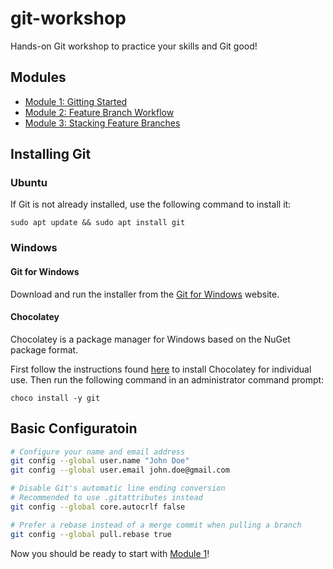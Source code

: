 # git-workshop

Hands-on Git workshop to practice your skills and Git good!

## Modules

* [Module 1: Gitting Started](modules/01-gitting-started/README.md)
* [Module 2: Feature Branch Workflow](modules/02-feature-branch-workflow/README.md)
* [Module 3: Stacking Feature Branches](modules/03-stacking-feature-branches/README.md)

## Installing Git

### Ubuntu

If Git is not already installed, use the following command to install it:

```shell
sudo apt update && sudo apt install git
```

### Windows

#### Git for Windows

Download and run the installer from the [Git for Windows](https://gitforwindows.org/) website.

#### Chocolatey

Chocolatey is a package manager for Windows based on the NuGet package format.

First follow the instructions found [here](https://chocolatey.org/install) to install Chocolatey for
individual use. Then run the following command in an administrator command prompt:

```shell
choco install -y git
```

## Basic Configuratoin

```bash
# Configure your name and email address
git config --global user.name "John Doe"
git config --global user.email john.doe@gmail.com

# Disable Git's automatic line ending conversion
# Recommended to use .gitattributes instead
git config --global core.autocrlf false

# Prefer a rebase instead of a merge commit when pulling a branch
git config --global pull.rebase true
```

Now you should be ready to start with [Module 1](modules/01-gitting-started/README.md)!
